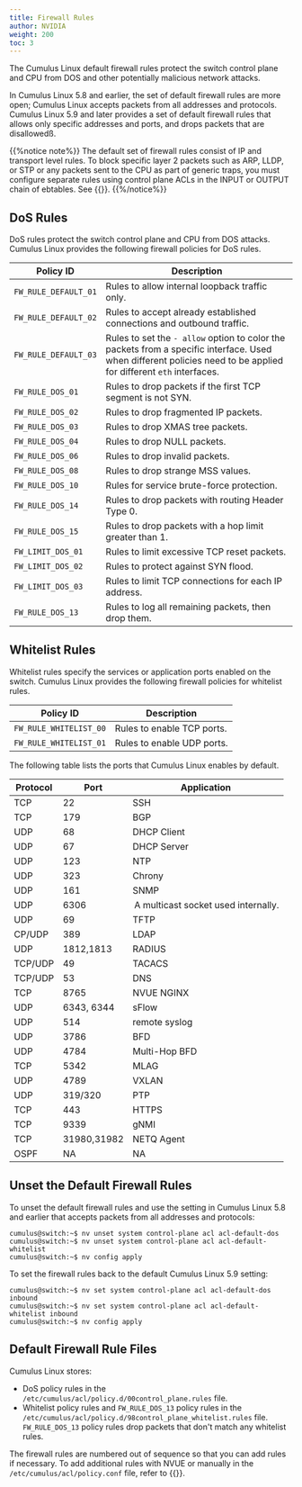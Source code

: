 ```yaml
---
title: Firewall Rules
author: NVIDIA
weight: 200
toc: 3
---
```


The Cumulus Linux default firewall rules protect the switch control plane and CPU from DOS and other potentially malicious network attacks.

In Cumulus Linux 5.8 and earlier, the set of default firewall rules are more open; Cumulus Linux accepts packets from all addresses and protocols. Cumulus Linux 5.9 and later provides a set of default firewall rules that allows only specific addresses and ports, and drops packets that are disallowedß.

{{%notice note%}}
The default set of firewall rules consist of IP and transport level rules. To block specific layer 2 packets such as ARP, LLDP, or STP or any packets sent to the CPU as part of generic traps, you must configure separate rules using control plane ACLs in the INPUT or OUTPUT chain of ebtables. See {{<link url="Netfilter-ACLs" text="Netfilter ACLs">}}.
{{%/notice%}}

## DoS Rules

DoS rules protect the switch control plane and CPU from DOS attacks. Cumulus Linux provides the following firewall policies for DoS rules.

| Policy ID | Description |
| --------- | ---- |
| `FW_RULE_DEFAULT_01` | Rules to allow internal loopback traffic only. |
| `FW_RULE_DEFAULT_02` | Rules to accept already established connections and outbound traffic. |
| `FW_RULE_DEFAULT_03` | Rules to set the `- allow` option to color the packets from a specific interface. Used when different policies need to be applied for different `eth` interfaces. |
| `FW_RULE_DOS_01` | Rules to drop packets if the first TCP segment is not SYN. |
| `FW_RULE_DOS_02` | Rules to drop fragmented IP packets. |
| `FW_RULE_DOS_03` | Rules to drop XMAS tree packets. |
| `FW_RULE_DOS_04` | Rules to drop NULL packets.|
| `FW_RULE_DOS_06` | Rules to drop invalid packets. |
| `FW_RULE_DOS_08` | Rules to drop strange MSS values. |
| `FW_RULE_DOS_10` | Rules for service brute-force protection. |
| `FW_RULE_DOS_14` | Rules to drop packets with routing Header Type 0. |
| `FW_RULE_DOS_15` | Rules to drop packets with a hop limit greater than 1. |
| `FW_LIMIT_DOS_01` | Rules to limit excessive TCP reset packets. |
| `FW_LIMIT_DOS_02` | Rules to protect against SYN flood.|
| `FW_LIMIT_DOS_03` | Rules to limit TCP connections for each IP address. |
| `FW_RULE_DOS_13` | Rules to log all remaining packets, then drop them. |

## Whitelist Rules

Whitelist rules specify the services or application ports enabled on the switch. Cumulus Linux provides the following firewall policies for whitelist rules.

| Policy ID | Description |
| --------- | ---- |
| `FW_RULE_WHITELIST_00` | Rules to enable TCP ports.|
| `FW_RULE_WHITELIST_01` | Rules to enable UDP ports.|

The following table lists the ports that Cumulus Linux enables by default.

| Protocol | Port | Application |
| -------- | ---- | ----------- |
|TCP| 22 | SSH |
|TCP| 179 |BGP |
|UDP| 68 |DHCP Client |
|UDP| 67 |DHCP Server |
|UDP | 123 | NTP |
|UDP| 323 |Chrony |
|UDP | 161 | SNMP |
|UDP | 6306 | A multicast socket used internally. |
|UDP | 69 | TFTP |
|CP/UDP| 389 | LDAP |
|UDP |1812,1813 | RADIUS |
|TCP/UDP | 49 | TACACS |
|TCP/UDP | 53 | DNS |
|TCP | 8765 | NVUE NGINX |
|UDP | 6343, 6344 | sFlow |
|UDP | 514  |remote syslog |
|UDP | 3786 | BFD |
|UDP | 4784 | Multi-Hop BFD |
|TCP | 5342 | MLAG |
|UDP | 4789 | VXLAN |
|UDP | 319/320 | PTP |
|TCP | 443 | HTTPS |
|TCP | 9339 | gNMI |
|TCP | 31980,31982 | NETQ Agent |
|OSPF | NA | NA |

## Unset the Default Firewall Rules

To unset the default firewall rules and use the setting in Cumulus Linux 5.8 and earlier that accepts packets from all addresses and protocols:

```
cumulus@switch:~$ nv unset system control-plane acl acl-default-dos 
cumulus@switch:~$ nv unset system control-plane acl acl-default-whitelist
cumulus@switch:~$ nv config apply
```

To set the firewall rules back to the default Cumulus Linux 5.9 setting:

```
cumulus@switch:~$ nv set system control-plane acl acl-default-dos inbound
cumulus@switch:~$ nv set system control-plane acl acl-default-whitelist inbound
cumulus@switch:~$ nv config apply
```

## Default Firewall Rule Files

Cumulus Linux stores:
- DoS policy rules in the `/etc/cumulus/acl/policy.d/00control_plane.rules` file. 
- Whitelist policy rules and `FW_RULE_DOS_13` policy rules in the `/etc/cumulus/acl/policy.d/98control_plane_whitelist.rules` file. `FW_RULE_DOS_13` policy rules drop packets that don't match any whitelist rules.

The firewall rules are numbered out of sequence so that you can add rules if necessary. To add additional rules with NVUE or manually in the `/etc/cumulus/acl/policy.conf` file, refer to {{<link url="Netfilter-ACLs" text="Netfilter ACLs">}}.
